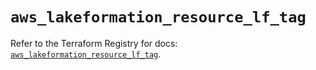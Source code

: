 # `aws_lakeformation_resource_lf_tag`

Refer to the Terraform Registry for docs: [`aws_lakeformation_resource_lf_tag`](https://registry.terraform.io/providers/hashicorp/aws/6.5.0/docs/resources/lakeformation_resource_lf_tag).
